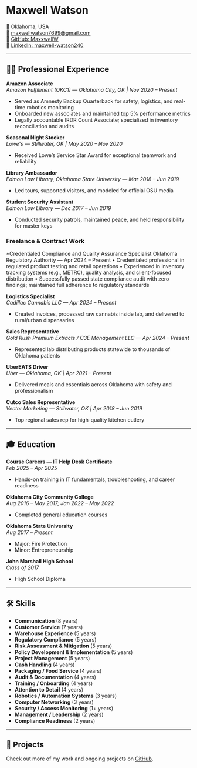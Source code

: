 # Maxwell Watson

📍 Oklahoma, USA  
📧 maxwellwatson7699@gmail.com  
🔗 [GitHub: MaxxwellW](https://github.com/MaxxwellW)  
🔗 [LinkedIn: maxwell-watson240](https://www.linkedin.com/in/maxwell-watson240)

---

## 🧑‍💼 Professional Experience

**Amazon Associate**  
*Amazon Fulfillment (OKC1) — Oklahoma City, OK | Nov 2020 – Present*  
- Served as Amnesty Backup Quarterback for safety, logistics, and real-time robotics monitoring  
- Onboarded new associates and maintained top 5% performance metrics  
- Legally accountable IRDR Count Associate; specialized in inventory reconciliation and audits  

**Seasonal Night Stocker**  
*Lowe's — Stillwater, OK | May 2020 – Nov 2020*  
- Received Lowe’s Service Star Award for exceptional teamwork and reliability  


**Library Ambassador**  
*Edmon Low Library, Oklahoma State University — Mar 2018 – Jun 2019*  
- Led tours, supported visitors, and modeled for official OSU media  

**Student Security Assistant**  
*Edmon Low Library — Dec 2017 – Jun 2019*  
- Conducted security patrols, maintained peace, and held responsibility for master keys


### Freelance & Contract Work

*Credentialed Compliance and Quality Assurance Specialist
Oklahoma Regulatory Authority — Apr 2024 – Present
• Credentialed professional in regulated product testing and retail operations
• Experienced in inventory tracking systems (e.g., METRC), quality analysis, and client-focused distribution
• Successfully passed state compliance audit with zero findings; maintained full adherence to regulatory standards

**Logistics Specialist**  
*Cadillac Cannabis LLC — Apr 2024 – Present*  
- Created invoices, processed raw cannabis inside lab, and delivered to rural/urban dispensaries  

**Sales Representative**  
*Gold Rush Premium Extracts / C3E Management LLC — Apr 2024 – Present*  
- Represented lab distributing products statewide to thousands of Oklahoma patients  

**UberEATS Driver**  
*Uber — Oklahoma, OK | Apr 2021 – Present*  
- Delivered meals and essentials across Oklahoma with safety and professionalism  

**Cutco Sales Representative**  
*Vector Marketing — Stillwater, OK | Apr 2018 – Jun 2019*  
- Top regional sales rep for high-quality kitchen cutlery

---

## 🎓 Education

**Course Careers — IT Help Desk Certificate**  
*Feb 2025 – Apr 2025*  
- Hands-on training in IT fundamentals, troubleshooting, and career readiness  

**Oklahoma City Community College**  
*Aug 2016 – May 2017; Jan 2022 – May 2022*  
- Completed general education courses  

**Oklahoma State University**  
*Aug 2017 – Present*  
- Major: Fire Protection  
- Minor: Entrepreneurship  

**John Marshall High School**  
*Class of 2017*  
- High School Diploma  

---

## 🛠️ Skills

- **Communication** (8 years)  
- **Customer Service** (7 years)  
- **Warehouse Experience** (5 years)  
- **Regulatory Compliance** (5 years)  
- **Risk Assessment & Mitigation** (5 years)  
- **Policy Development & Implementation** (5 years)  
- **Project Management** (5 years)  
- **Cash Handling** (4 years)  
- **Packaging / Food Service** (4 years)  
- **Audit & Documentation** (4 years)  
- **Training / Onboarding** (4 years)  
- **Attention to Detail** (4 years)  
- **Robotics / Automation Systems** (3 years)  
- **Computer Networking** (3 years)  
- **Security / Access Monitoring** (1+ years)  
- **Management / Leadership** (2 years)  
- **Compliance Readiness** (2 years)

---

## 📂 Projects


Check out more of my work and ongoing projects on [GitHub](https://github.com/MaxxwellW).

